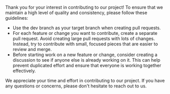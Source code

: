 Thank you for your interest in contributing to our project! To ensure that we maintain a high level of quality and consistency, please follow these guidelines:

* Use the dev branch as your target branch when creating pull requests.
* For each feature or change you want to contribute, create a separate pull request. Avoid creating large pull requests with lots of changes. Instead, try to contribute with small, focused pieces that are easier to review and merge.
* Before starting work on a new feature or change, consider creating a discussion to see if anyone else is already working on it. This can help prevent duplicated effort and ensure that everyone is working together effectively.

We appreciate your time and effort in contributing to our project. If you have any questions or concerns, please don't hesitate to reach out to us.
